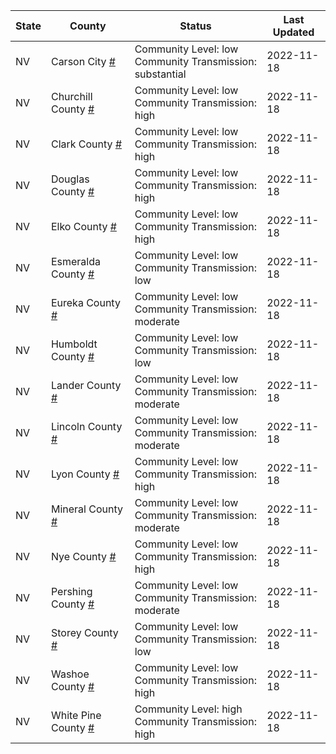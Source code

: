 State | County | Status | Last Updated
--- | --- | --- | --- 
NV | Carson City <a href="#carson_city">#</a> | <a name="carson_city"></a>Community Level: low<br/>Community Transmission: substantial | 2022-11-18
NV | Churchill County <a href="#churchill_county">#</a> | <a name="churchill_county"></a>Community Level: low<br/>Community Transmission: high | 2022-11-18
NV | Clark County <a href="#clark_county">#</a> | <a name="clark_county"></a>Community Level: low<br/>Community Transmission: high | 2022-11-18
NV | Douglas County <a href="#douglas_county">#</a> | <a name="douglas_county"></a>Community Level: low<br/>Community Transmission: high | 2022-11-18
NV | Elko County <a href="#elko_county">#</a> | <a name="elko_county"></a>Community Level: low<br/>Community Transmission: high | 2022-11-18
NV | Esmeralda County <a href="#esmeralda_county">#</a> | <a name="esmeralda_county"></a>Community Level: low<br/>Community Transmission: low | 2022-11-18
NV | Eureka County <a href="#eureka_county">#</a> | <a name="eureka_county"></a>Community Level: low<br/>Community Transmission: moderate | 2022-11-18
NV | Humboldt County <a href="#humboldt_county">#</a> | <a name="humboldt_county"></a>Community Level: low<br/>Community Transmission: low | 2022-11-18
NV | Lander County <a href="#lander_county">#</a> | <a name="lander_county"></a>Community Level: low<br/>Community Transmission: moderate | 2022-11-18
NV | Lincoln County <a href="#lincoln_county">#</a> | <a name="lincoln_county"></a>Community Level: low<br/>Community Transmission: moderate | 2022-11-18
NV | Lyon County <a href="#lyon_county">#</a> | <a name="lyon_county"></a>Community Level: low<br/>Community Transmission: high | 2022-11-18
NV | Mineral County <a href="#mineral_county">#</a> | <a name="mineral_county"></a>Community Level: low<br/>Community Transmission: moderate | 2022-11-18
NV | Nye County <a href="#nye_county">#</a> | <a name="nye_county"></a>Community Level: low<br/>Community Transmission: high | 2022-11-18
NV | Pershing County <a href="#pershing_county">#</a> | <a name="pershing_county"></a>Community Level: low<br/>Community Transmission: moderate | 2022-11-18
NV | Storey County <a href="#storey_county">#</a> | <a name="storey_county"></a>Community Level: low<br/>Community Transmission: low | 2022-11-18
NV | Washoe County <a href="#washoe_county">#</a> | <a name="washoe_county"></a>Community Level: low<br/>Community Transmission: high | 2022-11-18
NV | White Pine County <a href="#white_pine_county">#</a> | <a name="white_pine_county"></a>Community Level: high<br/>Community Transmission: high | 2022-11-18
